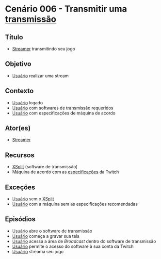 # Cenário 006 - Transmitir uma [transmissão](Stream)

## Título
* [Streamer](L%C3%A9xico-Streamer)
 transmitindo seu jogo

## Objetivo
* [Usuário](User) realizar uma stream

## Contexto
* [Usuário](User) logado
* [Usuário](User) com softwares de transmissão requeridos
* [Usuário](User) com especificações de máquina de acordo

## Ator(es)
* [Streamer](L%C3%A9xico-Streamer)


## Recursos
* [XSplit](https://www.xsplit.com/pt/?utm_source=blog&utm_campaign=rc_blogpost#broadcaster) (software de transmissão)	
* Máquina de acordo com as [especificações](https://help.twitch.tv/customer/pt_br/portal/articles/792761-como-transmitir-jogos-de-computador) da Twitch

## Exceções
* [Usuário](User) sem o [XSplit](https://www.xsplit.com/pt/?utm_source=blog&utm_campaign=rc_blogpost#broadcaster)
* [Usuário](User) com a máquina sem as especificações recomendadas

## Episódios
* [Usuário](User) abre o software de transmissão
* [Usuário](User) começa a gravar sua tela
* [Usuário](User) acessa a área de _Broadcast_ dentro do software de transmissão
* [Usuário](User) permite o acesso do software à sua conta da Twitch
* [Usuário](User) streama seu jogo 

